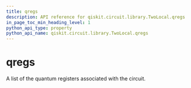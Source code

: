 ```yaml
---
title: qregs
description: API reference for qiskit.circuit.library.TwoLocal.qregs
in_page_toc_min_heading_level: 1
python_api_type: property
python_api_name: qiskit.circuit.library.TwoLocal.qregs
---
```


# qregs

A list of the quantum registers associated with the circuit.

